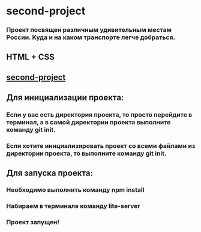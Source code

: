 # second-project
### Проект посвящен различным удивительным местам России. Куда и на каком транспорте легче добраться.
## HTML + CSS
## [second-project](https://github.com/Gaigerov/second-project)
## Для инициализации проекта:
### Если у вас есть директория проекта, то просто перейдите в терминал, а в самой директории проекта выполните команду git init. 
### Если хотите инициализировать проект со всеми файлами из директории проекта, то выполните команду git init.
## Для запуска проекта:
### Необходимо выполнить команду npm install
### Набираем в терминале команду lite-server
### Проект запущен!